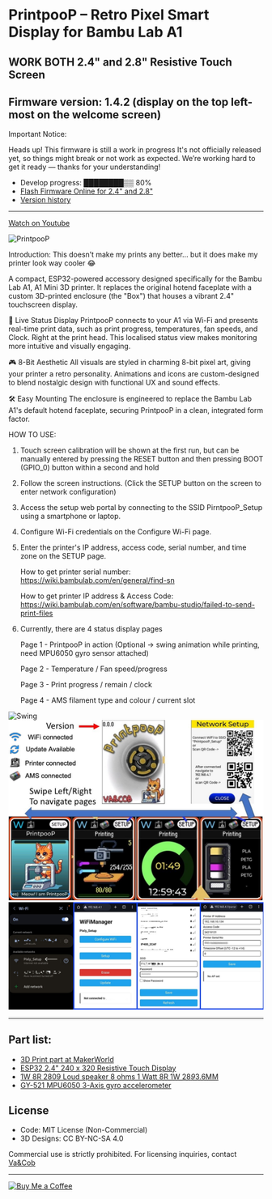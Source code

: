 # PrintpooP – Retro Pixel Smart Display for Bambu Lab A1
## WORK BOTH 2.4" and 2.8" Resistive Touch Screen
## Firmware version: 1.4.2 (display on the top left-most on the welcome screen)

Important Notice:

Heads up! This firmware is still a work in progress
It's not officially released yet, so things might break or not work as expected.
We’re working hard to get it ready — thanks for your understanding!
- Develop progress: ████████▒▒ 80%
- [Flash Firmware Online for 2.4" and 2.8"](https://vaandcob.github.io/webpage/src/index.html)
- [Version history](https://vaandcob.github.io/webpage/firmware/printpoop/readme.md)
--------------------------  
[Watch on Youtube](https://www.youtube.com/playlist?list=PLtzfxJvwUDCUxc5Is3-2UeWByNE8M8oDE)

![PrintpooP](/picture/animation.gif)

Introduction: This doesn’t make my prints any better… but it does make my printer look way cooler 😂

A compact, ESP32-powered accessory designed specifically for the Bambu Lab A1, A1 Mini 3D printer. It replaces the original hotend faceplate with a custom 3D-printed enclosure (the "Box") that houses a vibrant 2.4" touchscreen display.

📡 Live Status Display
PrintpooP connects to your A1 via Wi-Fi and presents real-time print data, such as print progress, temperatures, fan speeds, and Clock. Right at the print head. This localised status view makes monitoring more intuitive and visually engaging.

🎮 8-Bit Aesthetic
All visuals are styled in charming 8-bit pixel art, giving your printer a retro personality. Animations and icons are custom-designed to blend nostalgic design with functional UX and sound effects.

🛠️ Easy Mounting
The enclosure is engineered to replace the Bambu Lab A1's default hotend faceplate, securing PrintpooP in a clean, integrated form factor.


HOW TO USE: 
1. Touch screen calibration will be shown at the first run, but can be manually entered by pressing the RESET button and then pressing BOOT (GPIO_0) button within a second and hold
2. Follow the screen instructions. (Click the SETUP button on the screen to enter network configuration)
3. Access the setup web portal by connecting to the SSID PirntpooP_Setup using a smartphone or laptop.
4. Configure Wi-Fi credentials on the Configure Wi-Fi page.
5. Enter the printer's IP address, access code, serial number, and time zone on the SETUP page.
   
    How to get printer serial number:  https://wiki.bambulab.com/en/general/find-sn
   
    How to get printer IP address & Access Code:  https://wiki.bambulab.com/en/software/bambu-studio/failed-to-send-print-files
6. Currently, there are 4 status display pages
   
   Page 1 - PrintpooP in action (Optional → swing animation while printing, need MPU6050 gyro sensor attached)
   
   Page 2 - Temperature / Fan speed/progress
   
   Page 3 - Print progress / remain / clock
   
   Page 4 - AMS filament type and colour / current slot

![Swing](/picture/swing.gif)
![Screen](/picture/screen1.jpg)
![Network Setup](/picture/screen2.jpg)

---------------------------------------------------------------------------------------------------

## Part list:

- [3D Print part at MakerWorld](https://makerworld.com/en/models/1432974-PrintpooP-faceplate-kit#profileId-1490390)
- [ESP32 2.4" 240 x 320 Resistive Touch Display](s.click.aliexpress.com/e/_omgP1zh)
- [1W 8R 2809 Loud speaker 8 ohms 1 Watt 8R 1W 28*9*3.6MM](s.click.aliexpress.com/e/_oDSKVf9)
- [GY-521 MPU6050 3-Axis gyro accelerometer](https://s.click.aliexpress.com/e/_oF7jqOa)

## License

- Code: MIT License (Non-Commercial)
- 3D Designs: CC BY-NC-SA 4.0

Commercial use is strictly prohibited. For licensing inquiries, contact [Va&Cob](https://www.facebook.com/VaAndCob)


---------------------------------------------------------------------------------------------------
[![Buy Me a Coffee](https://img.buymeacoffee.com/button-api/?text=Buy%20me%20a%20coffee&emoji=☕&slug=vaandcob&button_colour=FFDD00&font_colour=000000&font_family=Cookie&outline_colour=000000&coffee_colour=ffffff)](https://www.buymeacoffee.com/vaandcob)

